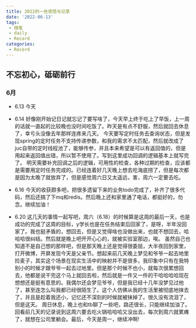 ```yaml
---
title: 2022的一些感悟与记录
date: '2022-06-13'
tags:
 - 随笔
 - daily
 - Record
categories:
 - Record
---
```


## 不忘初心，砥砺前行
### 6月
* 6.13
  今天
* 6.14
  好像刚开始记日记就忘记了要写啥了，今天早上终于吃上了早饭，上一周的话就一直起的比较晚也没时间吃饭了。昨天是有点不舒服，然后就回去休息了，幸亏头没像去年那样连疼来几天。
  今天要写定时任务去查询状态，但是发现spring的定时任务不支持传递参数，和我的需求不太匹配，然后就改成了juc自带的定时线程池了，能够传参，并且本来希望是可以有返回值的，但是用起来返回值出错，所以暂不使用了。写到这里成功回调的逻辑基本上就写完了。
  明天需要补充回调之后的逻辑，可用性的检查，各种过期的检查，应该都是需要用定时任务完成的。已经连着好几天晚上想去吃海底捞了，但是每次都是因为太晚了就放弃了，但是感觉周六日又太遥远，害，周六一定要去吃。

* 6.16
  今天的收获颇多吧，把很多遗留下来的业务todo完成了，补齐了很多代码，然后还搞了下mq和redis。然后晚上还和家里通了电话，都挺好的，勿念。继续加油！

* 6.20
  这几天的事情一起写吧，周六（6.18）的时候算是这周的最后一天，也是成功的完成了这周的目标，y学长也是在任务结束后回家了，是呀，半年没回家了。我也挺矛盾的，想回去，但是又觉得啥也没做出来，也就不想回去，哈哈哈很纠结。然后就是晚上吧开开心心的，就被实验室那边，唉。
  虽然自己也知道不是自己想的那样吧，但是那天晚上还是觉得很委屈，大半夜回到家里，打开微博，开屏发现今天是父亲节。想起来前几天晚上梦见和爷爷一起去地里捡麦子，其实这个场景在现实生活中的映射并不是很多，我印象中只有在我特别小的时候才跟爷爷一起去过地里。但是那个时候不也小，就每次很累想回去，他都是说干完这个马上就回去啦，然后就是一件又一件的干哈哈哈哈现在想想还是挺有意思的。我偶尔还会梦见爷爷，但是我已经十几年没梦见过他了，甚至连怎么叫我都已经很陌生了。这个人仿佛从我的生活里被彻底地抹去了，并且是趁着我还小，记忆还不深刻的时候就被抹掉了。很久没有流泪了，但是这天。
  周日休息，晚上也和tb聊了一些吧，路还很长，只能继续加油了。回看前几天的记录说到这周六要去吃火锅哈哈哈又没出去，每次到周六就累瘫了，就想在公司里躺会。最后，今天是周一，继续冲啊!
  